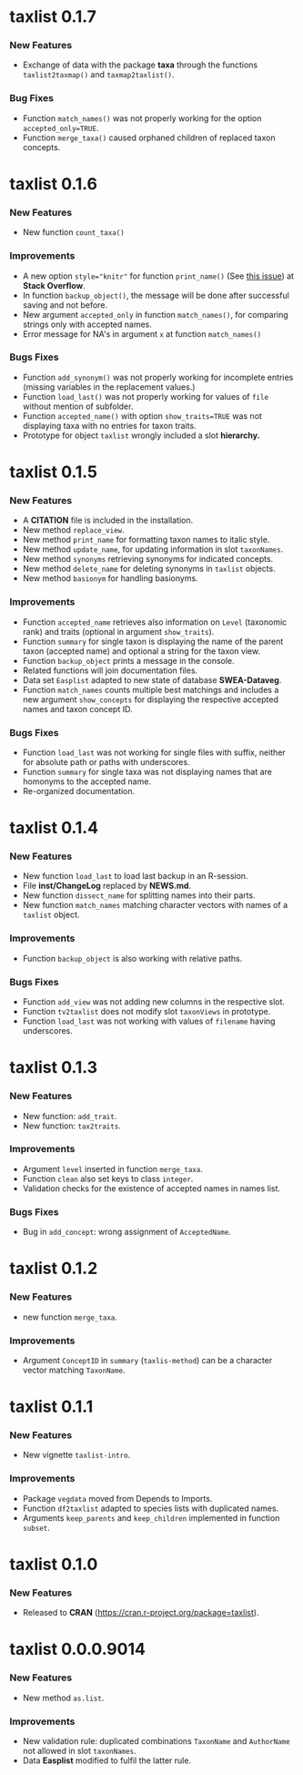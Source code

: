 taxlist 0.1.7
=============

### New Features

* Exchange of data with the package **taxa** through the functions `taxlist2taxmap()` and `taxmap2taxlist()`.

### Bug Fixes

* Function `match_names()` was not properly working for the option `accepted_only=TRUE`.
* Function `merge_taxa()` caused orphaned children of replaced taxon concepts.

taxlist 0.1.6
=============

### New Features

* New function `count_taxa()`

### Improvements
* A new option `style="knitr"` for function `print_name()` (See [this issue](https://stackoverflow.com/questions/51092103/formatted-scientific-names-from-r-to-latex-using-sweave-or-knitr)) at **Stack Overflow**.
* In function `backup_object()`, the message will be done after successful saving and not before.
* New argument `accepted_only` in function `match_names()`, for comparing strings only with accepted names.
* Error message for NA's in argument `x` at function `match_names()`

### Bugs Fixes
* Function `add_synonym()` was not properly working for incomplete entries (missing variables in the replacement values.)
* Function `load_last()` was not properly working for values of `file` without mention of subfolder.
* Function `accepted_name()` with option `show_traits=TRUE` was not displaying taxa with no entries for taxon traits.
* Prototype for object `taxlist` wrongly included a slot **hierarchy.**

taxlist 0.1.5
=============

### New Features

* A **CITATION** file is included in the installation.
* New method `replace_view`.
* New method `print_name` for formatting taxon names to italic style.
* New method `update_name`, for updating information in slot `taxonNames`.
* New method `synonyms` retrieving synonyms for indicated concepts.
* New method `delete_name` for deleting synonyms in `taxlist` objects.
* New method `basionym` for handling basionyms.

### Improvements

* Function `accepted_name` retrieves also information on `Level` (taxonomic rank) and traits (optional in argument `show_traits`).
* Function `summary` for single taxon is displaying the name of the parent taxon (accepted name) and optional a string for the taxon view.
* Function `backup_object` prints a message in the console.
* Related functions will join documentation files.
* Data set `Easplist` adapted to new state of database **SWEA-Dataveg**.
* Function `match_names` counts multiple best matchings and includes a new argument `show_concepts` for displaying the respective accepted names and taxon concept ID.

### Bugs Fixes
* Function `load_last` was not working for single files with suffix, neither for absolute path or paths with underscores.
* Function `summary` for single taxa was not displaying names that are homonyms to the accepted name.
* Re-organized documentation.

taxlist 0.1.4
=============

### New Features

* New function `load_last` to load last backup in an R-session.
* File **inst/ChangeLog** replaced by **NEWS.md**.
* New function `dissect_name` for splitting names into their parts.
* New function `match_names` matching character vectors with names of a `taxlist` object.

### Improvements

* Function `backup_object` is also working with relative paths.

### Bugs Fixes

* Function `add_view` was not adding new columns in the respective slot.
* Function `tv2taxlist` does not modify slot `taxonViews` in prototype.
* Function `load_last` was not working with values of `filename` having underscores.

taxlist 0.1.3
=============

### New Features

* New function: `add_trait`.
* New function: `tax2traits`.

### Improvements

* Argument `level` inserted in function `merge_taxa`.
* Function `clean` also set keys to class `integer`.
* Validation checks for the existence of accepted names in names list.

### Bugs Fixes

* Bug in `add_concept`: wrong assignment of `AcceptedName`.

taxlist 0.1.2
=============

### New Features

* new function `merge_taxa`.

### Improvements

* Argument `ConceptID` in `summary` (`taxlis-method`) can be a character vector matching `TaxonName`.

taxlist 0.1.1
=============

### New Features

* New vignette `taxlist-intro`.

### Improvements

* Package `vegdata` moved from Depends to Imports.
* Function `df2taxlist` adapted to species lists with duplicated names.
* Arguments `keep_parents` and `keep_children` implemented in function `subset`.

taxlist 0.1.0
=============

### New Features

* Released to **CRAN** (https://cran.r-project.org/package=taxlist).

taxlist 0.0.0.9014
==================

### New Features

* New method `as.list`.

### Improvements

* New validation rule: duplicated combinations `TaxonName` and `AuthorName` not allowed in slot `taxonNames`.
* Data **Easplist** modified to fulfil the latter rule.
